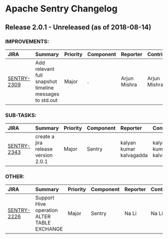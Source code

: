 
<!---
# Licensed to the Apache Software Foundation (ASF) under one
# or more contributor license agreements.  See the NOTICE file
# distributed with this work for additional information
# regarding copyright ownership.  The ASF licenses this file
# to you under the Apache License, Version 2.0 (the
# "License"); you may not use this file except in compliance
# with the License.  You may obtain a copy of the License at
#
#     http://www.apache.org/licenses/LICENSE-2.0
#
# Unless required by applicable law or agreed to in writing, software
# distributed under the License is distributed on an "AS IS" BASIS,
# WITHOUT WARRANTIES OR CONDITIONS OF ANY KIND, either express or implied.
# See the License for the specific language governing permissions and
# limitations under the License.
-->
# Apache Sentry Changelog

## Release 2.0.1 - Unreleased (as of 2018-08-14)



### IMPROVEMENTS:

| JIRA | Summary | Priority | Component | Reporter | Contributor |
|:---- |:---- | :--- |:---- |:---- |:---- |
| [SENTRY-2309](https://issues.apache.org/jira/browse/SENTRY-2309) | Add relevant full snapshot timeline messages to std.out |  Major | . | Arjun Mishra | Arjun Mishra |


### SUB-TASKS:

| JIRA | Summary | Priority | Component | Reporter | Contributor |
|:---- |:---- | :--- |:---- |:---- |:---- |
| [SENTRY-2343](https://issues.apache.org/jira/browse/SENTRY-2343) | create a jira release version 2.0.1 |  Major | Sentry | kalyan kumar kalvagadda | kalyan kumar kalvagadda |


### OTHER:

| JIRA | Summary | Priority | Component | Reporter | Contributor |
|:---- |:---- | :--- |:---- |:---- |:---- |
| [SENTRY-2226](https://issues.apache.org/jira/browse/SENTRY-2226) | Support Hive operation ALTER TABLE EXCHANGE |  Major | Sentry | Na Li | Na Li |


